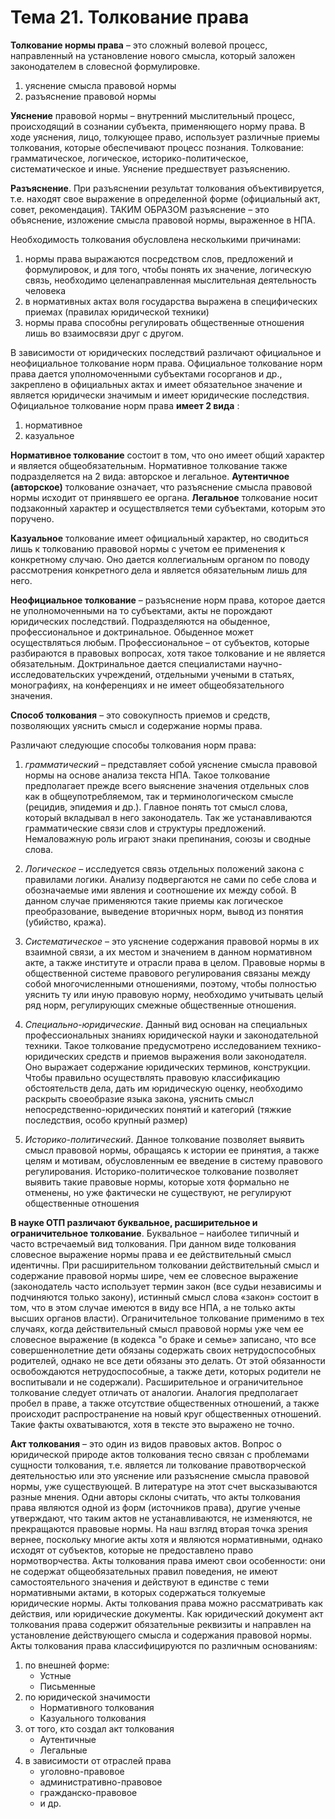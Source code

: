 # Тема 21. Толкование права

**Толкование нормы права** – это сложный волевой процесс, направленный на установление нового смысла, который заложен законодателем в словесной формулировке.

1. уяснение смысла правовой нормы
2. разъяснение правовой нормы

**Уяснение** правовой нормы – внутренний мыслительный процесс, происходящий в сознании субъекта, применяющего норму права. В ходе уяснения, лицо, толкующее право, использует различные приемы толкования, которые обеспечивают процесс познания. Толкование: грамматическое, логическое, историко-политическое, систематическое и иные. Уяснение предшествует разъяснению.

**Разъяснение**. При разъяснении результат толкования объективируется, т.е. находят свое выражение в определенной форме (официальный акт, совет, рекомендация). ТАКИМ ОБРАЗОМ разъяснение – это объяснение, изложение смысла правовой нормы, выраженное в НПА.

Необходимость толкования обусловлена несколькими причинами:

1. нормы права выражаются посредством слов, предложений и формулировок, и для того, чтобы понять их значение, логическую связь, необходимо целенаправленная мыслительная деятельность человека
2. в нормативных актах воля государства выражена в специфических приемах (правилах юридической техники)
3. нормы права способны регулировать общественные отношения лишь во взаимосвязи друг с другом.

В зависимости от юридических последствий различают официальное и неофициальное толкование норм права. Официальное толкование норм права дается уполномоченными субъектами госорганов и др., закреплено в официальных актах и имеет обязательное значение и является юридически значимым и имеет юридические последствия. Официальное толкование норм права **имеет 2 вида** :

1. нормативное
2. казуальное

**Нормативное толкование** состоит в том, что оно имеет общий характер и является общеобязательным. Нормативное толкование также подразделяется на 2 вида: авторское и легальное. **Аутентичное (авторское)** толкование означает, что разъяснение смысла правовой нормы исходит от принявшего ее органа. **Легальное** толкование носит подзаконный характер и осуществляется теми субъектами, которым это поручено.

**Казуальное** толкование имеет официальный характер, но сводиться лишь к толкованию правовой нормы с учетом ее применения к конкретному случаю. Оно дается коллегиальным органом по поводу рассмотрения конкретного дела и является обязательным лишь для него.

**Неофициальное толкование** – разъяснение норм права, которое дается не уполномоченными на то субъектами, акты не порождают юридических последствий. Подразделяются на обыденное, профессиональное и доктринальное. Обыденное может осуществляться любым. Профессиональное – от субъектов, которые разбираются в правовых вопросах, хотя такое толкование и не является обязательным. Доктринальное дается специалистами научно-исследовательских учреждений, отдельными учеными в статьях, монографиях, на конференциях и не имеет общеобязательного значения.

**Способ толкования** – это совокупность приемов и средств, позволяющих уяснить смысл и содержание нормы права.

Различают следующие способы толкования норм права:

1. _грамматический_ – представляет собой уяснение смысла правовой нормы на основе анализа текста НПА. Такое толкование предполагает прежде всего выяснение значения отдельных слов как в общеупотребляемом, так и терминологическом смысле (рецидив, эпидемия и др.). Главное понять тот смысл слова, который вкладывал в него законодатель. Так же устанавливаются грамматические связи слов и структуры предложений. Немаловажную роль играют знаки препинания, союзы и сводные слова.

2. _Логическое_ – исследуется связь отдельных положений закона с правилами логики. Анализу подвергаются не сами по себе слова и обозначаемые ими явления и соотношение их между собой. В данном случае применяются такие приемы как логическое преобразование, выведение вторичных норм, вывод из понятия (убийство, кража).

3. _Систематическое_ – это уяснение содержания правовой нормы в их взаимной связи, а их местом и значением в данном нормативном акте, а также институте и отрасли права в целом. Правовые нормы в общественной системе правового регулирования связаны между собой многочисленными отношениями, поэтому, чтобы полностью уяснить ту или иную правовую норму, необходимо учитывать целый ряд норм, регулирующих смежные общественные отношения.

4. _Специально-юридические_. Данный вид основан на специальных профессиональных знаниях юридической науки и законодательной техники. Такое толкование предусмотрено исследованием технико-юридических средств и приемов выражения воли законодателя. Оно выражает содержание юридических терминов, конструкции. Чтобы правильно осуществлять правовую классификацию обстоятельств дела, дать им юридическую оценку, необходимо раскрыть своеобразие языка закона, уяснить смысл непосредственно-юридических понятий и категорий (тяжкие последствия, особо крупный размер)

5. _Историко-политический_. Данное толкование позволяет выявить смысл правовой нормы, обращаясь к истории ее принятия, а также целям и мотивам, обусловленным ее введение в систему правового регулирования. Историко-политическое толкование позволяет выявить такие правовые нормы, которые хотя формально не отменены, но уже фактически не существуют, не регулируют общественные отношения

**В науке ОТП различают буквальное, расширительное и ограничительное толкование**. Буквальное – наиболее типичный и часто встречаемый вид толкования. При данном виде толкования словесное выражение нормы права и ее действительный смысл идентичны. При расширительном толковании действительный смысл и содержание правовой нормы шире, чем ее словесное выражение (законодатель часто использует термин закон (все судьи независимы и подчиняются только закону), истинный смысл слова «закон» состоит в том, что в этом случае имеются в виду все НПА, а не только акты высших органов власти). Ограничительное толкование применимо в тех случаях, когда действительный смысл правовой нормы уже чем ее словесное выражение (в кодекса &quot;о браке и семье» записано, что все совершеннолетние дети обязаны содержать своих нетрудоспособных родителей, однако не все дети обязаны это делать. От этой обязанности освобождаются нетрудоспособные, а также дети, которых родители не воспитывали и не содержали). Расширительное и ограничительное толкование следует отличать от аналогии. Аналогия предполагает пробел в праве, а также отсутствие общественных отношений, а также происходит распространение на новый круг общественных отношений. Такие факты охватываются, хотя в тексте это выражено не точно.

**Акт толкования** – это один из видов правовых актов. Вопрос о юридической природе актов толкования тесно связан с проблемами сущности толкования, т.е. является ли толкование правотворческой деятельностью или это уяснение или разъяснение смысла правовой нормы, уже существующей. В литературе на этот счет высказываются разные мнения. Одни авторы склоны считать, что акты толкования права являются одной из форм (источников права), другие ученые утверждают, что таким актов не устанавливаются, не изменяются, не прекращаются правовые нормы. На наш взгляд вторая точка зрения вернее, поскольку многие акты хотя и являются нормативными, однако исходят от субъектов, которые не предоставлено право нормотворчества. Акты толкования права имеют свои особенности: они не содержат общеобязательных правил поведения, не имеют самостоятельного значения и действуют в единстве с теми нормативными актами, в которых содержаться толкуемые юридические нормы. Акты толкования права можно рассматривать как действия, или юридические документы. Как юридический документ акт толкования права содержит обязательные реквизиты и направлен на установление действующего смысла и содержания правовой нормы. Акты толкования права классифицируются по различным основаниям:

1. по внешней форме:
    - Устные
    - Письменные
2. по юридической значимости
    - Нормативного толкования
    - Казуального толкования
3. от того, кто создал акт толкования
    - Аутентичные
    - Легальные
4. в зависимости от отраслей права
    - уголовно-правовое
    - административно-правовое
    - гражданско-правовое
    - и др.
